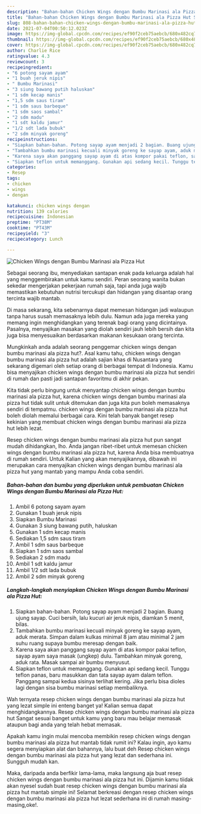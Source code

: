 ```yaml
---
description: "Bahan-bahan Chicken Wings dengan Bumbu Marinasi ala Pizza Hut Sederhana dan Mudah Dibuat"
title: "Bahan-bahan Chicken Wings dengan Bumbu Marinasi ala Pizza Hut Sederhana dan Mudah Dibuat"
slug: 808-bahan-bahan-chicken-wings-dengan-bumbu-marinasi-ala-pizza-hut-sederhana-dan-mudah-dibuat
date: 2021-07-04T00:50:12.023Z
image: https://img-global.cpcdn.com/recipes/ef90f2ceb75aebcb/680x482cq70/chicken-wings-dengan-bumbu-marinasi-ala-pizza-hut-foto-resep-utama.jpg
thumbnail: https://img-global.cpcdn.com/recipes/ef90f2ceb75aebcb/680x482cq70/chicken-wings-dengan-bumbu-marinasi-ala-pizza-hut-foto-resep-utama.jpg
cover: https://img-global.cpcdn.com/recipes/ef90f2ceb75aebcb/680x482cq70/chicken-wings-dengan-bumbu-marinasi-ala-pizza-hut-foto-resep-utama.jpg
author: Charlie Rice
ratingvalue: 4.3
reviewcount: 3
recipeingredient:
- "6 potong sayam ayam"
- "1 buah jeruk nipis"
- " Bumbu Marinasi"
- "3 siung bawang putih haluskan"
- "1 sdm kecap manis"
- "1,5 sdm saus tiram"
- "1 sdm saus barbeque"
- "1 sdm saos sambal"
- "2 sdm madu"
- "1 sdt kaldu jamur"
- "1/2 sdt lada bubuk"
- "2 sdm minyak goreng"
recipeinstructions:
- "Siapkan bahan-bahan. Potong sayap ayam menjadi 2 bagian. Buang ujung sayap. Cuci bersih, lalu kucuri air jeruk nipis, diamkan 5 menit, bilas."
- "Tambahkan bumbu marinasi kecuali minyak goreng ke sayap ayam, aduk merata. Simpan dalam kulkas minimal 8 jam atau minimal 2 jam suhu ruang supaya bumbu meresap dengan baik."
- "Karena saya akan panggang sayap ayam di atas kompor pakai teflon, sayap ayam saya masak (ungkep) dulu. Tambahkan minyak goreng, aduk rata. Masak sampai air bumbu menyusut."
- "Siapkan teflon untuk memanggang. Gunakan api sedang kecil. Tunggu teflon panas, baru masukkan dan tata sayap ayam dalam teflon. Panggang sampai kedua sisinya terlihat kering. Jika perlu bisa dioles lagi dengan sisa bumbu marinasi setiap membaliknya."
categories:
- Resep
tags:
- chicken
- wings
- dengan

katakunci: chicken wings dengan 
nutrition: 139 calories
recipecuisine: Indonesian
preptime: "PT38M"
cooktime: "PT43M"
recipeyield: "3"
recipecategory: Lunch

---
```



![Chicken Wings dengan Bumbu Marinasi ala Pizza Hut](https://img-global.cpcdn.com/recipes/ef90f2ceb75aebcb/680x482cq70/chicken-wings-dengan-bumbu-marinasi-ala-pizza-hut-foto-resep-utama.jpg)

Sebagai seorang ibu, menyediakan santapan enak pada keluarga adalah hal yang menggembirakan untuk kamu sendiri. Peran seorang  wanita bukan sekedar mengerjakan pekerjaan rumah saja, tapi anda juga wajib memastikan kebutuhan nutrisi tercukupi dan hidangan yang disantap orang tercinta wajib mantab.

Di masa  sekarang, kita sebenarnya dapat memesan hidangan jadi walaupun tanpa harus susah memasaknya lebih dulu. Namun ada juga mereka yang memang ingin menghidangkan yang terenak bagi orang yang dicintainya. Pasalnya, menyajikan masakan yang diolah sendiri jauh lebih bersih dan kita juga bisa menyesuaikan berdasarkan makanan kesukaan orang tercinta. 



Mungkinkah anda adalah seorang penggemar chicken wings dengan bumbu marinasi ala pizza hut?. Asal kamu tahu, chicken wings dengan bumbu marinasi ala pizza hut adalah sajian khas di Nusantara yang sekarang digemari oleh setiap orang di berbagai tempat di Indonesia. Kamu bisa menyajikan chicken wings dengan bumbu marinasi ala pizza hut sendiri di rumah dan pasti jadi santapan favoritmu di akhir pekan.

Kita tidak perlu bingung untuk menyantap chicken wings dengan bumbu marinasi ala pizza hut, karena chicken wings dengan bumbu marinasi ala pizza hut tidak sulit untuk ditemukan dan juga kita pun boleh memasaknya sendiri di tempatmu. chicken wings dengan bumbu marinasi ala pizza hut boleh diolah memalui berbagai cara. Kini telah banyak banget resep kekinian yang membuat chicken wings dengan bumbu marinasi ala pizza hut lebih lezat.

Resep chicken wings dengan bumbu marinasi ala pizza hut pun sangat mudah dihidangkan, lho. Anda jangan ribet-ribet untuk memesan chicken wings dengan bumbu marinasi ala pizza hut, karena Anda bisa membuatnya di rumah sendiri. Untuk Kalian yang akan menyajikannya, dibawah ini merupakan cara menyajikan chicken wings dengan bumbu marinasi ala pizza hut yang mantab yang mampu Anda coba sendiri.

<!--inarticleads1-->

##### Bahan-bahan dan bumbu yang diperlukan untuk pembuatan Chicken Wings dengan Bumbu Marinasi ala Pizza Hut:

1. Ambil 6 potong sayam ayam
1. Gunakan 1 buah jeruk nipis
1. Siapkan  Bumbu Marinasi
1. Gunakan 3 siung bawang putih, haluskan
1. Gunakan 1 sdm kecap manis
1. Sediakan 1,5 sdm saus tiram
1. Ambil 1 sdm saus barbeque
1. Siapkan 1 sdm saos sambal
1. Sediakan 2 sdm madu
1. Ambil 1 sdt kaldu jamur
1. Ambil 1/2 sdt lada bubuk
1. Ambil 2 sdm minyak goreng




<!--inarticleads2-->

##### Langkah-langkah menyiapkan Chicken Wings dengan Bumbu Marinasi ala Pizza Hut:

1. Siapkan bahan-bahan. Potong sayap ayam menjadi 2 bagian. Buang ujung sayap. Cuci bersih, lalu kucuri air jeruk nipis, diamkan 5 menit, bilas.
1. Tambahkan bumbu marinasi kecuali minyak goreng ke sayap ayam, aduk merata. Simpan dalam kulkas minimal 8 jam atau minimal 2 jam suhu ruang supaya bumbu meresap dengan baik.
1. Karena saya akan panggang sayap ayam di atas kompor pakai teflon, sayap ayam saya masak (ungkep) dulu. Tambahkan minyak goreng, aduk rata. Masak sampai air bumbu menyusut.
1. Siapkan teflon untuk memanggang. Gunakan api sedang kecil. Tunggu teflon panas, baru masukkan dan tata sayap ayam dalam teflon. Panggang sampai kedua sisinya terlihat kering. Jika perlu bisa dioles lagi dengan sisa bumbu marinasi setiap membaliknya.




Wah ternyata resep chicken wings dengan bumbu marinasi ala pizza hut yang lezat simple ini enteng banget ya! Kalian semua dapat menghidangkannya. Resep chicken wings dengan bumbu marinasi ala pizza hut Sangat sesuai banget untuk kamu yang baru mau belajar memasak ataupun bagi anda yang telah hebat memasak.

Apakah kamu ingin mulai mencoba membikin resep chicken wings dengan bumbu marinasi ala pizza hut mantab tidak rumit ini? Kalau ingin, ayo kamu segera menyiapkan alat dan bahannya, lalu buat deh Resep chicken wings dengan bumbu marinasi ala pizza hut yang lezat dan sederhana ini. Sungguh mudah kan. 

Maka, daripada anda berfikir lama-lama, maka langsung aja buat resep chicken wings dengan bumbu marinasi ala pizza hut ini. Dijamin kamu tiidak akan nyesel sudah buat resep chicken wings dengan bumbu marinasi ala pizza hut mantab simple ini! Selamat berkreasi dengan resep chicken wings dengan bumbu marinasi ala pizza hut lezat sederhana ini di rumah masing-masing,oke!.

